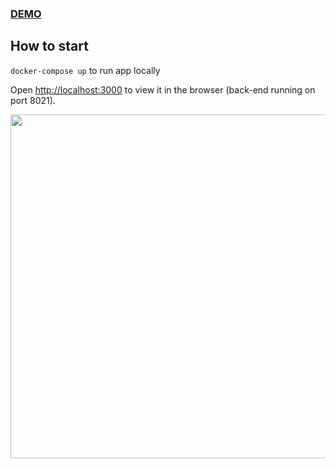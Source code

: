 ### <a href="https://threecayserver.onrender.com/">DEMO</a>

## How to start
`docker-compose up` to run app locally

Open [http://localhost:3000](http://localhost:3000) to view it in the browser (back-end running on port 8021).

<p>
  <img width="550" src="https://i.ibb.co/YX1w40F/Screenshot-from-2022-12-10-16-51-52.png"/>
</p>
